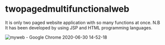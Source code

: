 # twopagedmultifunctionalweb

It is only two paged website application with so many functions at once.
N.B
It has been developed by using JSP and HTML programming languages.

![myweb - Google Chrome 2020-06-30 14-52-18](https://user-images.githubusercontent.com/52234785/86124057-2b98d400-bae3-11ea-8d45-468d9aef3c98.gif)
